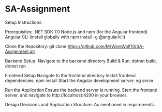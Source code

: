 # SA-Assignment

Setup Instructions:

Prerequisites:
.NET SDK 7.0
Node.js and npm (for the Angular frontend)
Angular CLI (install globally with npm install -g @angular/cli)

Clone the Repository:
git clone https://github.com/MrWareWolf10/SA-Assignment.git

Backend Setup:
Navigate to the backend directory
Build & Run: dotnet build, dotnet run

Frontend Setup
Navigate to the frontend directory
Install frontend dependencies: npm install
Start the Angular development server: ng serve

Run the Application
Ensure the backend server is running.
Start the frontend server, and navigate to http://localhost:4200 in your browser.

Design Decisions and Application Structure: As mentioned in requirements.
